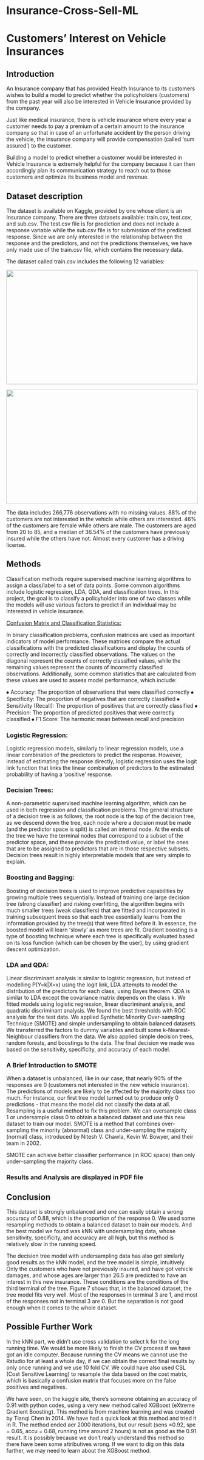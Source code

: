 # Insurance-Cross-Sell-ML

# Customersʼ Interest on Vehicle Insurances

## Introduction


An Insurance company that has provided Health Insurance to its customers wishes to build a model to predict whether the policyholders (customers) from the past year will also be interested in Vehicle Insurance provided by the company.

Just like medical insurance, there is vehicle insurance where every year a customer needs to pay a premium of a certain amount to the insurance company so that in case of an unfortunate accident by the person driving the vehicle, the insurance company will provide compensation (called ʻsum assuredʼ) to the customer.

Building a model to predict whether a customer would be interested in Vehicle Insurance is extremely helpful for the company because it can then accordingly plan its communication strategy to reach out to those customers and optimize its business model and revenue.

## Dataset description

The dataset is available on Kaggle, provided by one whose client is an Insurance company. There are three datasets available: train.csv, test.csv, and sub.csv. The test.csv file is for prediction and does not include a response variable while the sub.csv file is for submission of the predicted response. Since we are only interested in the relationship between the response and the predictors, and not the predictions themselves, we have only made use of the train.csv file, which contains the necessary data.

The dataset called train.csv includes the following 12 variables:

<p align="center">
<img src='https://github.com/AmmarAlzureiqi/Insurance-Cross-Sell-ML/assets/100096699/84bac6e7-8f52-4c6f-9168-ad1d411b72f9' width='100%' height='300'>
</p>
<p align="center">
<img src='https://github.com/AmmarAlzureiqi/Insurance-Cross-Sell-ML/assets/100096699/104ea7b2-1e4d-4eea-9813-d43f5d4ba2ad' width='100%' height='300'>
</p>

The data includes 266,776 observations with no missing values. 88% of the customers are not interested in the vehicle while others are interested. 46% of the customers are female while others are male. The customers are aged from 20 to 85, and a median of 36.54% of the customers have previously insured while the others have not. Almost every customer has a driving license.

## Methods

Classification methods require supervised machine learning algorithms to assign a class/label to a set of data points. Some common algorithms include logistic regression, LDA, QDA, and classification trees. In this project, the goal is to classify a policyholder into one of two classes while the models will use various factors to predict if an individual may be interested in vehicle insurance.

<ins>Confusion Matrix and Classification Statistics:</ins>

In binary classification problems, confusion matrices are used as important indicators of model performance. These matrices compare the actual classifications with the predicted classifications and display the counts of correctly and incorrectly classified observations. The values on the diagonal represent the counts of correctly classified values, while the remaining values represent the counts of incorrectly classified observations.
Additionally, some common statistics that are calculated from these values are used to assess model performance, which include:

⦁ Accuracy: The proportion of observations that were classified correctly
⦁ Specificity: The proportion of negatives that are correctly classified
⦁ Sensitivity (Recall): The proportion of positives that are correctly classified
⦁ Precision: The proportion of predicted positives that were correctly classified
⦁ F1 Score: The harmonic mean between recall and precision
 
### Logistic Regression:

Logistic regression models, similarly to linear regression models, use a linear combination of the predictors to predict the response. However, instead of estimating the response directly, logistic regression uses the logit link function that links the linear combination of predictors to the estimated probability of having a ʻpositiveʼ response.

### Decision Trees:
A non-parametric supervised machine learning algorithm, which can be used in both regression and classification problems. The general structure of a decision tree is as follows; the root node is the top of the decision tree, as we descend down the tree, each node where a decision must be made (and the predictor space is split) is called an internal node. At the ends of the tree we have the terminal nodes that correspond to a subset of the predictor space, and these provide the predicted value, or label the ones that are to be assigned to predictors that are in those respective subsets. Decision trees result in highly interpretable models that are very simple to explain.

### Boosting and Bagging:

Boosting of decision trees is used to improve predictive capabilities by growing multiple trees sequentially. Instead of training one large decision tree (strong classifier) and risking overfitting, the algorithm begins with much smaller trees (weak classifiers) that are fitted and incorporated in training subsequent trees so that each tree essentially learns from the information provided by the tree(s) that were fitted before it. In essence, the boosted model will learn ʻslowlyʼ as more trees are fit. Gradient boosting is a type of boosting technique where each tree is specifically evaluated based on its loss function (which can be chosen by the user), by using gradient descent optimization.

### LDA and QDA:

Linear discriminant analysis is similar to logistic regression, but instead of modelling P(Y=k|X=x) using the logit link, LDA attempts to model the distribution of the predictors for each class, using Bayes theorem. QDA is similar to LDA except the covariance matrix depends on the class k.
We fitted models using logistic regression, linear discriminant analysis, and quadratic discriminant analysis. We found the best thresholds with ROC analysis for the test data. We applied Synthetic Minority Over-sampling Technique (SMOTE) and simple undersampling to obtain balanced datasets. We transferred the factors to dummy variables and built some k-Nearest-Neighbour classifiers from the data. We also applied simple decision trees, random forests, and boostings to the data. The final decision we made was based on the sensitivity, specificity, and accuracy of each model.

### A Brief Introduction to SMOTE

When a dataset is unbalanced, like in our case, that nearly 90% of the responses are 0 (customers not interested in the new vehicle insurance). The predictions of models are likely to be affected by the majority class too much. For instance, our first tree model turned out to produce only 0 predictions - that means the model did not classify the data at all. Resampling is a useful method to fix this problem. We can oversample class 1 or undersample class 0 to obtain a balanced dataset and use this new dataset to train our model.
SMOTE is a method that combines over-sampling the minority (abnormal) class and under-sampling the majority (normal) class, introduced by Nitesh V. Chawla, Kevin W. Bowyer, and their team in 2002. 

SMOTE can achieve better classifier performance (in ROC space) than only under-sampling the majority class.

### Results and Analysis are displayed in PDF file

## Conclusion

This dataset is strongly unbalanced and one can easily obtain a wrong accuracy of 0.88, which is the proportion of the response 0. We used some resampling methods to obtain a balanced dataset to train our models. And the best model we found was kNN with undersampling data, whose sensitivity, specificity, and accuracy are all high, but this method is relatively slow in the running speed.

The decision tree model with undersampling data has also got similarly good results as the kNN model, and the tree model is simple, intuitively. Only the customers who have not previously insured, and have got vehicle damages, and whose ages are larger than 26.5 are predicted to have an interest in this new insurance. These conditions are the conditions of the third terminal of the tree. Figure 7 shows that, in the balanced dataset, the tree model fits very well. Most of the responses in terminal 3 are 1, and most of the responses not in terminal 3 are 0. But the separation is not good enough when it comes to the whole dataset.

## Possible Further Work

In the kNN part, we didnʼt use cross validation to select k for the long running time. We would be more likely to finish the CV process if we have got an idle computer. Because running the CV means we cannot use the Rstudio for at least a whole day, if we can obtain the correct final results by only once running and we use 10 fold CV. We could have also used CSL (Cost Sensitive Learning) to resample the data based on the cost matrix, which is basically a confusion matrix that focuses more on the false positives and negatives.

We have seen, on the kaggle site, thereʼs someone obtaining an accuracy of 0.91 with python codes, using a very new method called XGBoost (eXtreme Gradient Boosting). This method is from machine learning and was created by Tianqi Chen in 2014. We have had a quick look at this method and tried it in R. The method ended a er 2000 iterations, but our result (sens =0.92, spe = 0.65, accu = 0.68, running time around 2 hours) is not as good as the 0.91 result. It is possibly because we donʼt really understand this method so there have been some attributives wrong. If we want to dig on this data further, we may need to learn about the XGBoost method.



